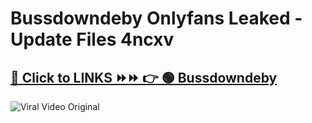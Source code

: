 
 # Bussdowndeby Onlyfans Leaked - Update Files 4ncxv

## <h2><a href="https://clipsfans.com/Bussdowndeby&ref=git">🔗 Click to LINKS ⏩⏩ 👉 🟢 Bussdowndeby </a></h2>

<a href="https://clipsfans.com/Bussdowndeby&ref=git" rel="nofollow" data-target="animated-image.originalLink"><img src="https://i.ibb.co.com/xMMVF88/686577567.gif" alt="Viral Video Original" style="max-width: 100%; display: inline-block;" data-target="animated-image.originalImage"></a>

